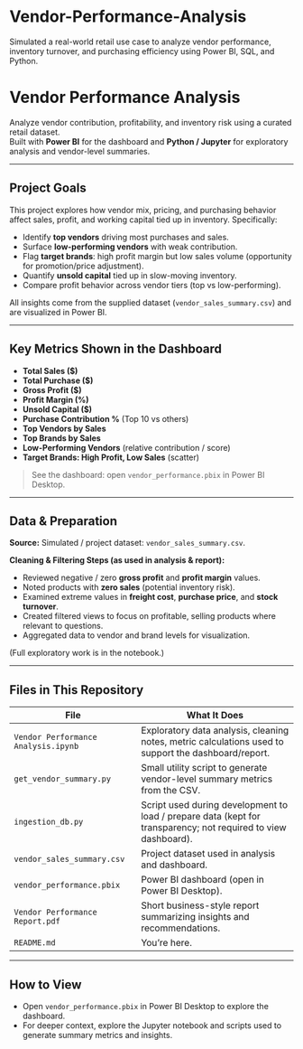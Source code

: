 # Vendor-Performance-Analysis
Simulated a real-world retail use case to analyze vendor performance, inventory turnover, and purchasing efficiency using Power BI, SQL, and Python.
# Vendor Performance Analysis

Analyze vendor contribution, profitability, and inventory risk using a curated retail dataset.  
Built with **Power BI** for the dashboard and **Python / Jupyter** for exploratory analysis and vendor-level summaries.

---

## Project Goals
This project explores how vendor mix, pricing, and purchasing behavior affect sales, profit, and working capital tied up in inventory. Specifically:

- Identify **top vendors** driving most purchases and sales.
- Surface **low-performing vendors** with weak contribution.
- Flag **target brands**: high profit margin but low sales volume (opportunity for promotion/price adjustment).
- Quantify **unsold capital** tied up in slow-moving inventory.
- Compare profit behavior across vendor tiers (top vs low-performing).

All insights come from the supplied dataset (`vendor_sales_summary.csv`) and are visualized in Power BI.

---

## Key Metrics Shown in the Dashboard
- **Total Sales ($)**
- **Total Purchase ($)**
- **Gross Profit ($)**
- **Profit Margin (%)**
- **Unsold Capital ($)**
- **Purchase Contribution %** (Top 10 vs others)
- **Top Vendors by Sales**
- **Top Brands by Sales**
- **Low-Performing Vendors** (relative contribution / score)
- **Target Brands: High Profit, Low Sales** (scatter)

> See the dashboard: open `vendor_performance.pbix` in Power BI Desktop.

---

## Data & Preparation
**Source:** Simulated / project dataset: `vendor_sales_summary.csv`.

**Cleaning & Filtering Steps (as used in analysis & report):**
- Reviewed negative / zero **gross profit** and **profit margin** values.
- Noted products with **zero sales** (potential inventory risk).
- Examined extreme values in **freight cost**, **purchase price**, and **stock turnover**.
- Created filtered views to focus on profitable, selling products where relevant to questions.
- Aggregated data to vendor and brand levels for visualization.

(Full exploratory work is in the notebook.)

---

## Files in This Repository

| File | What It Does |
|------|--------------|
| `Vendor Performance Analysis.ipynb` | Exploratory data analysis, cleaning notes, metric calculations used to support the dashboard/report. |
| `get_vendor_summary.py` | Small utility script to generate vendor-level summary metrics from the CSV. |
| `ingestion_db.py` | Script used during development to load / prepare data (kept for transparency; not required to view dashboard). |
| `vendor_sales_summary.csv` | Project dataset used in analysis and dashboard. |
| `vendor_performance.pbix` | Power BI dashboard (open in Power BI Desktop). |
| `Vendor Performance Report.pdf` | Short business-style report summarizing insights and recommendations. |
| `README.md` | You’re here. |

---

## How to View

- Open `vendor_performance.pbix` in Power BI Desktop to explore the dashboard.
- For deeper context, explore the Jupyter notebook and scripts used to generate summary metrics and insights.
